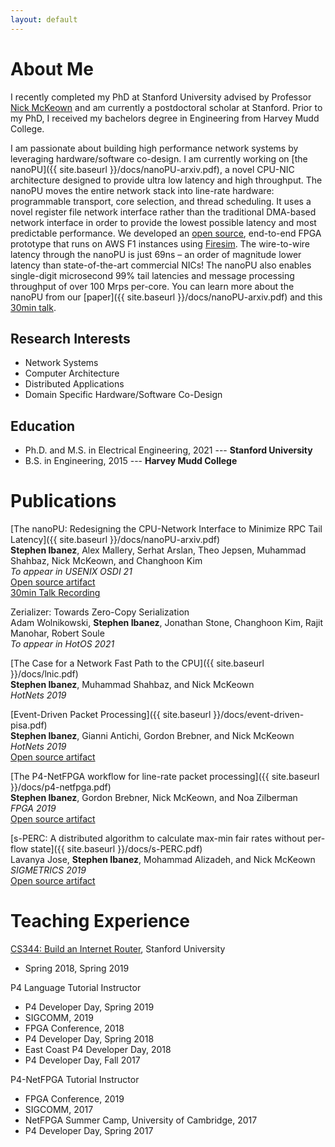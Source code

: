 ```yaml
---
layout: default
---
```


# About Me

I recently completed my PhD at Stanford University advised by Professor [Nick McKeown](http://yuba.stanford.edu/~nickm/) and am currently a postdoctoral scholar at Stanford.
Prior to my PhD, I received my bachelors degree in Engineering from Harvey Mudd College.

I am passionate about building high performance network systems by leveraging hardware/software co-design.
I am currently working on [the nanoPU]({{ site.baseurl }}/docs/nanoPU-arxiv.pdf), a novel CPU-NIC architecture designed to provide ultra low latency and high throughput.
The nanoPU moves the entire network stack into line-rate hardware: programmable transport, core selection, and thread scheduling.
It uses a novel register file network interface rather than the traditional DMA-based network interface in order to provide the lowest possible latency and most predictable performance.
We developed an [open source](https://github.com/l-nic/chipyard/wiki), end-to-end FPGA prototype that runs on AWS F1 instances using [Firesim](https://fires.im/).
The wire-to-wire latency through the nanoPU is just 69ns – an order of magnitude lower latency than state-of-the-art commercial NICs!
The nanoPU also enables single-digit microsecond 99% tail latencies and message processing throughput of over 100 Mrps per-core.
You can learn more about the nanoPU from our [paper]({{ site.baseurl }}/docs/nanoPU-arxiv.pdf) and this [30min talk](https://www.youtube.com/watch?v=Bu_nx5gLfmY&feature=youtu.be&ab_channel=OpenNetworkingFoundation).

## Research Interests

* Network Systems
* Computer Architecture
* Distributed Applications
* Domain Specific Hardware/Software Co-Design

## Education

* Ph.D. and M.S. in Electrical Engineering, 2021 --- **Stanford University**
* B.S. in Engineering, 2015 --- **Harvey Mudd College**

# Publications

[The nanoPU: Redesigning the CPU-Network Interface to Minimize RPC Tail Latency]({{ site.baseurl }}/docs/nanoPU-arxiv.pdf)  
**Stephen Ibanez**, Alex Mallery, Serhat Arslan, Theo Jepsen, Muhammad Shahbaz, Nick McKeown, and Changhoon Kim  
*To appear in USENIX OSDI 21*  
[Open source artifact](https://github.com/l-nic/chipyard/wiki)  
[30min Talk Recording](https://www.youtube.com/watch?v=Bu_nx5gLfmY&feature=youtu.be&ab_channel=OpenNetworkingFoundation)

Zerializer: Towards Zero-Copy Serialization  
Adam Wolnikowski, **Stephen Ibanez**, Jonathan Stone, Changhoon Kim, Rajit Manohar, Robert Soule  
*To appear in HotOS 2021*

[The Case for a Network Fast Path to the CPU]({{ site.baseurl }}/docs/lnic.pdf)  
**Stephen Ibanez**, Muhammad Shahbaz, and Nick McKeown  
*HotNets 2019*

[Event-Driven Packet Processing]({{ site.baseurl }}/docs/event-driven-pisa.pdf)  
**Stephen Ibanez**, Gianni Antichi, Gordon Brebner, and Nick McKeown  
*HotNets 2019*  
[Open source artifact](https://github.com/NetFPGA/P4-NetFPGA-public/wiki/Workflow-Overview#sume-event-switch-architecture)

[The P4-NetFPGA workflow for line-rate packet processing]({{ site.baseurl }}/docs/p4-netfpga.pdf)  
**Stephen Ibanez**, Gordon Brebner, Nick McKeown, and Noa Zilberman  
*FPGA 2019*  
[Open source artifact](https://github.com/NetFPGA/P4-NetFPGA-public/wiki)

[s-PERC: A distributed algorithm to calculate max-min fair rates without per-flow state]({{ site.baseurl }}/docs/s-PERC.pdf)  
Lavanya Jose, **Stephen Ibanez**, Mohammad Alizadeh, and Nick McKeown  
*SIGMETRICS 2019*  
[Open source artifact](https://github.com/lavanyaj/perc)

# Teaching Experience

[CS344: Build an Internet Router](https://cs344-stanford.github.io/), Stanford University
* Spring 2018, Spring 2019

P4 Language Tutorial Instructor
* P4 Developer Day, Spring 2019
* SIGCOMM, 2019
* FPGA Conference, 2018
* P4 Developer Day, Spring 2018
* East Coast P4 Developer Day, 2018
* P4 Developer Day, Fall 2017

P4-NetFPGA Tutorial Instructor
* FPGA Conference, 2019
* SIGCOMM, 2017
* NetFPGA Summer Camp, University of Cambridge, 2017
* P4 Developer Day, Spring 2017
